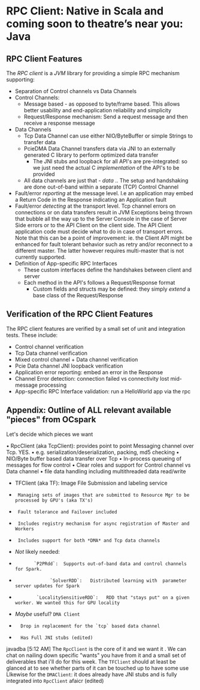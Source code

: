 # RPC Client:  Native in Scala and coming soon to theatre’s near you: Java

## RPC Client Features 

The _RPC client_ is a _JVM_ library for providing a simple RPC mechanism supporting:
 
  - Separation of Control channels vs Data Channels
  - Control Channels:
    - Message based - as opposed to byte/frame based. This allows
    better usability and end-application reliability and simplicity
    - Request/Response mechanism:
        Send a request message and then receive a response message
  - Data Channels
    - Tcp Data Channel can use either NIO/ByteBuffer or simple Strings to transfer data
    - PcieDMA Data Channel transfers data via JNI to an externally generated C library to perform optimized data transfer
       - The JNI stubs and loopback for all API's are pre-integrated: so we just need the actual C _implementation_ of the API's to be provided
    - All data channels are just that - _data_ .. The setup and handshaking are done out-of-band within a separate (TCP) Control Channel
  - Fault/error _reporting_ at the message level. I.e an application may embed a Return Code in the Response indicating an Application fault
  - Fault/error _detecting_ at the transport level. Tcp channel errors on connections or on data transfers result in JVM Exceptions being thrown that bubble all the way up to the Server Console in the case of Server Side errors or to the API Client on the client side. The API Client application code must decide what to do in case of transport errors.  Note that this can be a point of improvement: ie. the Client API might be enhanced for fault tolerant behavior such as retry and/or reconnect to a different master. The latter however requires multi-master that is not currently supported. 
  - Definition of App-specific RPC Interfaces   
    - These custom interfaces define the handshakes between client and server
    - Each method in the API's follows a Request/Response format
      - Custom fields and structs may be defined: they simply _extend_ a base class of the Request/Response

## Verification of the RPC Client Features

The RPC client features are verified by a small set of unit and integration tests. These include:

 - Control channel verification 
 - Tcp Data channel verification 
 - Mixed control channel + Data channel verification 
 - Pcie Data channel JNI loopback verification 
 - Application error reporting: embed an error in the Response
 - Channel Error detection:  connection failed vs connectivity lost mid-message processing
 - App-specific RPC Interface validation: run a HelloWorld app via the rpc
   

## Appendix: Outline of ALL relevant available "pieces" from OCspark  
 
Let's decide which pieces we want

• RpcClient (aka TcpClient):  provides point to point  Messaging channel over Tcp.   YES.
•        e.g.  serialization/deserialization, packing, md5 checking
•        NIO/Byte buffer based data transfer over Tcp
•        In-process queueing of messages for flow control
•        Clear roles and support for Control channel vs Data channel
•        file data handling including multithreaded data read/write
* TFClient (aka TF):  Image File Submission and labeling service
*      Managing sets of images that are submitted to Resource Mgr to be processed by GPU's (aka TX's)
*      Fault tolerance and Failover included
*      Includes registry mechanism for async registration of Master and Workers
*      Includes support for both *DMA* and Tcp data channels
* _Not_ likely needed:
*            `P2PRdd`:  Supports out-of-band data and control channels for Spark.
*                  `SolverRDD`:   Distributed learning with  parameter server updates for Spark
*             `LocalitySensitiveRDD`:   RDD that "stays put" on a given worker. We wanted this for GPU locality
* _Maybe_ useful?   `DMA Client`
*       Drop in replacement for the `tcp` based data channel
*       Has Full JNI stubs (edited) 

javadba [5:12 AM]
The `RpcClient` is the core of it and we want it . We can chat on nailing down specific "wants" you have from it and a small set of deliverables that i'll do for this week.
The `TFClient` should at least be glanced at to see whether parts of it can be touched up to have some use
LIkewise for the `DMAClient`: it does already have JNI stubs and is fully integrated into `RpcClient` afaicr (edited) 
